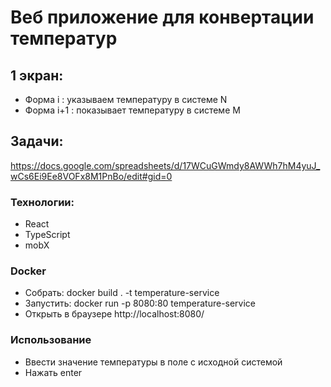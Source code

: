 # Веб приложение для конвертации температур

## 1 экран:

- Форма i : указываем температуру в системе N
- Форма i+1 : показывает температуру в системе M

## Задачи:

https://docs.google.com/spreadsheets/d/17WCuGWmdy8AWWh7hM4yuJ_wCs6Ei9Ee8VOFx8M1PnBo/edit#gid=0

### Технологии:

- React
- TypeScript
- mobX

### Docker

- Собрать: docker build . -t temperature-service
- Запустить: docker run -p 8080:80 temperature-service
- Открыть в браузере http://localhost:8080/

### Использование

- Ввести значение температуры в поле с исходной системой
- Нажать enter
